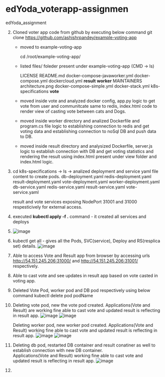 # edYoda_voterapp-assignmen
edYoda_assignment

2. Cloned voter app code from github by executing below command
   git clone https://github.com/ashishrpandey/example-voting-app

   - moved to example-voting-app
     
     cd  /root/example-voting-app/
     
   - listed files/ foleder present under example-voting-app  (CMD -> ls)
     
     LICENSE      README.md         docker-compose-javaworker.yml  docker-compose.yml  dockercloud.yml     **result**  **worker**
     MAINTAINERS  architecture.png  docker-compose-simple.yml      docker-stack.yml    k8s-specifications  **vote**
     
   - moved inside vote and analyzed docker config, app.py logic to get vote from user and communitcate same to redis, index.html code to render view of casting vote between         cats and Dogs.
     
   - moved inside worker directory and analized Dockerfile and program.cs file logic to establishing connection to redis and get voting data and establishing connection to        noSql DB and push data to DB.
     
   - moved inside result directory and analysized Dockerfile, server.js logic to establish connection with DB and get voting statistics and rendering the result using             index.html present under view folder and index.html logic.
  
3. cd k8s-specifications -> ls -> analized deployment and service yaml file content to create pods.
    db-deployment.yaml  redis-deployment.yaml  result-deployment.yaml  vote-deployment.yaml  worker-deployment.yaml
    db-service.yaml     redis-service.yaml     result-service.yaml     vote-service.yaml

    result and vote services exposing NodePort 31001 and 31000 respesticively for external access.
   
4. executed **kubectl apply -f .** command - it created all services and deploys
5. ![image](https://github.com/user-attachments/assets/d147924a-33c2-47a3-8e54-8126e9638ed1)

   
6. kubectl get all - gives all the Pods, SVC(service), Deploy and RS(resplica set) details.
    ![image](https://github.com/user-attachments/assets/cc4987b6-e55c-4266-a7f8-76ead9e408ba)

7. Able to access Vote and Result app from browser by accessing urls http://54.151.245.206:31000/ and http://54.151.245.206:31001/ respectively.
   
7. Able to cast vote and see updates in result app based on vote casted in voting app.
8. Deleted Vote Pod, worker pod and DB pod respectively using below command
   kubectl delete pod podName
   
9. Deleting vote pod, new the vote pod created. Applications(Vote and Result) are working fine able to cast vote and updated result is reflecting in result app.
   ![image](https://github.com/user-attachments/assets/8f3c446f-4649-49db-84c4-b6a73ecf83e8)
   ![image](https://github.com/user-attachments/assets/6dc4a9c1-0d74-43bf-9d69-60e313f08dcf)

   Deleting worker pod, new worker pod created.  Applications(Vote and Result) working fine able to cast vote and updated result is reflecting in result app.
   ![image](https://github.com/user-attachments/assets/bf785ccf-c18f-4ccf-ba2d-0083c834152c)
   ![image](https://github.com/user-attachments/assets/42730b67-b6ab-4548-8e4f-5e5f533f997a)

10. Deleting db pod, restarted DB container and result conatiner as well to establish connection with new DB container.   
   Applications(Vote and Result) working fine able to cast vote and updated result is reflecting in result app.
   ![image](https://github.com/user-attachments/assets/b0c4fbcd-2e6d-4af4-88bb-76c5b88cba6c)
11. 
